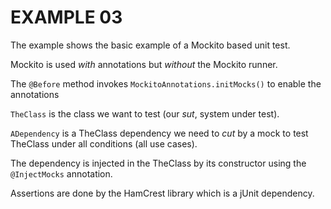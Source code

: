 EXAMPLE 03
==========

The example shows the basic example of a Mockito based unit test.

Mockito is used *with* annotations but *without* the Mockito runner.

The `@Before` method invokes `MockitoAnnotations.initMocks()` to enable the annotations

`TheClass` is the class we want to test (our *sut*, system under test).

`ADependency` is a TheClass dependency we need to *cut* by a mock to test TheClass under
all conditions (all use cases).

The dependency is injected in the TheClass by its constructor using the `@InjectMocks` annotation.

Assertions are done by the HamCrest library which is a jUnit dependency.